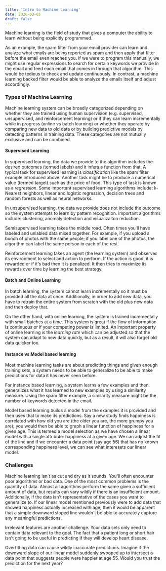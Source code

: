 ```yaml
---
title: 'Intro to Machine Learning'
date: 2020-03-05
draft: false
---
```


Machine learning is the field of study that gives a computer the ability to learn without being explicitly programmed.

As an example, the spam filter from your email provider can learn and analyze what emails are being reported as spam and then apply that filter before the email even reaches you. If we were to program this manually, we might use regular expressions to search for certain keywords we provide in the email and feed each email that comes in through that algorithm. This would be tedious to check and update continuously. In contrast, a machine learning backed filter would be able to analyze the emails itself and adjust accordingly.

### Types of Machine Learning

Machine learning system can be broadly categorized depending on whether they are trained using human supervision (e.g. supervised, unsupervised, and reinforcement learning) or if they can learn incrementally while in progress (online vs batch learning) or whether they operate by comparing new data to old data or by building predictive models by detecting patterns in training data. These categories are not mutually exclusive and can be combined.

#### Supervised Learning

In supervised learning, the data we provide to the algorithm includes the desired outcomes (termed labels) and it infers a function from that. A typical task for supervised learning is _classification_ like the spam filter example introduced above. Another task might be to produce a numerical value (termed target) such as the price of food. This type of task is known as a _regression_. Some important supervised learning algorithms include: k-Nearest neighbors, linear and logistic regression, decision trees and random forests as well as neural networks.

In unsupervised learning, the data we provide does not include the outcome so the system attempts to learn by pattern recognition. Important algorithms include: clustering, anomaly detection and visualizaiton reduction.

Semisupervised learning takes the middle road. Often times you'll have labeled and unlabled data mixed together. For example, if you upload a bunch of photos with the same people; if you label one of the photos, the algorithm can label the same person in each of the rest.

Reinforcement learning takes an agent (the learning system) and observes its environment to select and action to perform. If the action is good, it is rewarded or if it's bad then it is penalized. It then tries to maximize its rewards over time by learning the best strategy.

#### Batch and Online Learning

In batch learning, the system cannot learn incrementally so it must be provided all the data at once. Additionally, in order to add new data, you have to retrain the entire system from scratch with the old plus new data and then deploy that.

On the other hand, with online learning, the system is trained incrementally with small batches at a time. This system is great if the flow of information is continuous or if your computing power is limited. An important property of online learning is the _learning rate_ which can be adjusted so that the system can adapt to new data quickly, but as a result, it will also forget old data quicker too.

#### Instance vs Model based learning

Most machine learning tasks are about predicting things and given enough training sets, a system needs to be able to generalize to be able to make predictions for data it has never seen before.

For instance based learning, a system learns a few examples and then generalizes what it has learned to new examples by using a similarity measure. Using the spam filter example, a similarity measure might be the number of keywords detected in the email.

Model based learning builds a model from the examples it is provided and then uses that to make its predictions. Say a new study finds happiness is correlated with how old you are (the older you are, the more grumpy you are); you would then be able to graph a linear function of happiness for a given age. This is termed a model selection as we have chosen a linear model with a single attribute: happiness at a given age. We can adjust the fit of the line and if we encounter a data point (say age 56) that has no known corresponding happiness level, we can see what interesets our linear model.

### Challenges

Machine learning isn't as cut and dry as it sounds. You'll often encounter poor algorithms or bad data. One of the most common problems is the quantity of data. Almost all agorithms perform the same given a sufficient amount of data, but results can vary wildly if there is an insufficient amount. Additionally, if the data isn't representative of the cases you want to generalize to. If our linear model mentioned previously were to add data that showed happiness actually increased with age, then it would be apparent that a simple downward sloped line wouldn't be able to accurately capture any meaningful predictions.

Irrelevant features are another challenge. Your data sets only need to contain data relevant to the goal. The fact that a patient long or short hair isn't going to be useful in predicting if they will develop heart disease.

Overfitting data can cause wildly inaccurate predictions. Imagine if the downward slope of our linear model suddenly swooped up to intersect a data point that suggests people were happier at age 55. Would you trust the prediction for the next year?
